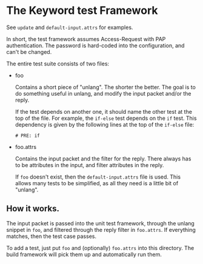 # The Keyword test Framework

See `update` and `default-input.attrs` for examples.

In short, the test framework assumes Access-Request with PAP
authentication.  The password is hard-coded into the configuration,
and can't be changed.

The entire test suite consists of two files:

* foo

  Contains a short piece of "unlang".  The shorter the better.  The
  goal is to do something useful in unlang, and modify the input
  packet and/or the reply.

  If the test depends on another one, it should name the other test
  at the top of the file.  For example, the `if-else` test depends
  on the `if` test.  This dependency is given by the following lines
  at the top of the `if-else` file:

  `# PRE: if`

* foo.attrs

  Contains the input packet and the filter for the reply.  There
  always has to be attributes in the input, and filter attributes in the
  reply.

  If `foo` doesn't exist, then the `default-input.attrs` file is used.
  This allows many tests to be simplified, as all they need is a
  little bit of "unlang".

## How it works.

The input packet is passed into the unit test framework, through the
unlang snippet in `foo`, and filtered through the reply filter in
`foo.attrs`.  If everything matches, then the test case passes.

To add a test, just put `foo` and (optionally) `foo.attrs` into this
directory.  The build framework will pick them up and automatically
run them.
